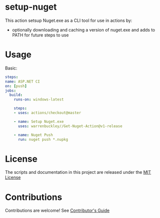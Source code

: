 
# setup-nuget

This action setsup Nuget.exe as a CLI tool for use in actions by:
- optionally downloading and caching a version of nuget.exe and adds to PATH for future steps to use

# Usage

Basic:
```yaml
steps:
name: ASP.NET CI
on: [push]
jobs:
  build:
    runs-on: windows-latest

    steps:
    - uses: actions/checkout@master

    - name: Setup Nuget.exe
      uses: warrenbuckley//Get-Nuget-Action@v1-release

    - name: Nuget Push
      run: nuget push *.nupkg
```


# License

The scripts and documentation in this project are released under the [MIT License](LICENSE)

# Contributions

Contributions are welcome!  See [Contributor's Guide](docs/contributors.md)